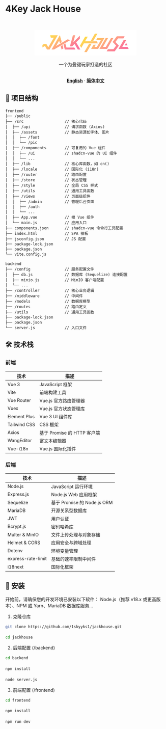 # 4Key Jack House
<br />
<p align="center">
    <a href="https://www.jackhouse.xyz/">
        <img src="frontend/src/assets/pic/jackHouseLight.png" alt="Logo" width="320" height="80">
    </a>
</p>
<div align="center">
    一个为叠键玩家打造的社区
    <br />
    <br />

**[English](README.md)**
·
**[简体中文](README_zh.md)**
</div>

## 📁 项目结构
```
frontend
├── /public                 
├── /src                  // 核心代码
│  ├── /api               // 请求函数 (Axios)
│  ├── /assets            // 静态资源如字体、图片
│  │  ├── /font
│  │  └── /pic
│  ├── /components        // 可复用的 Vue 组件
│  │  ├── /ui             // shadcn-vue 的 UI 组件
│  │  └── ...
│  ├── /lib               // 核心库函数，如 cn()
│  ├── /locale            // 国际化 (i18n)
│  ├── /router            // 路由配置
│  ├── /store             // 状态管理
│  ├── /style             // 全局 CSS 样式
│  ├── /utils             // 通用工具函数
│  ├── /views             // 页面级组件
│  │  ├── /admin          // 管理后台页面
│  │  ├── /auth
│  │  └── ...
│  ├── App.vue            // 根 Vue 组件
│  └── main.js            // 应用入口
├── components.json       // shadcn-vue 命令行工具配置
├── index.html            // SPA 模板
├── jsconfig.json         // JS 配置
├── package-lock.json
├── package.json
└── vite.config.js
```

```
backend
├── /config               // 服务配置文件
│  ├── db.js              // 数据库 (Sequelize) 连接配置
│  ├── minio.js           // MinIO 客户端配置
│  └── ...
├── /controller           // 核心业务逻辑
├── /middleware           // 中间件
├── /models               // 数据库模型
├── /routes               // 路由定义
├── /utils                // 通用工具函数
├── package-lock.json
├── package.json
└── server.js             // 入口文件
```

## 🛠️ 技术栈

### 前端

| 技术         | 描述                               |
|--------------|----------------------------------|
| Vue 3        | JavaScript 框架 |
| Vite         | 前端构建工具                 |
| Vue Router   | Vue.js 官方路由管理器              |
| Vuex         | Vue.js 官方状态管理库              |
| Element Plus | Vue 3 UI 组件库               |
| Tailwind CSS | CSS 框架              |
| Axios        | 基于 Promise 的 HTTP 客户端        |
| WangEditor   | 富文本编辑器                       |
| Vue-i18n     | Vue.js 国际化插件                  |

### 后端

| 技术               | 描述                             |
|------------------|--------------------------------|
| Node.js          | JavaScript 运行环境             |
| Express.js       | Node.js Web 应用框架            |
| Sequelize        | 基于 Promise 的 Node.js ORM     |
| MariaDB          | 开源关系型数据库                 |
| JWT              | 用户认证                        |
| Bcrypt.js        | 密码哈希库                     |
| Multer & MinIO   | 文件上传处理与对象存储           |
| Helmet & CORS    | 应用安全与跨域处理               |
| Dotenv           | 环境变量管理                   |
| express-rate-limit | 基础的速率限制中间件           |
| i18next          | 国际化框架                     |



## 🚀 安装
开始前，请确保您的开发环境已安装以下软件：
Node.js（推荐 v18.x 或更高版本）、NPM 或 Yarn、MariaDB 数据库服务...

1. 克隆仓库
```sh
git clone https://github.com/1skyyks1/jackhouse.git

cd jackhouse
```

2. 后端配置 (/backend)
```sh
cd backend

npm install

node server.js
```

3. 前端配置 (/frontend)
```sh
cd frontend

npm install

npm run dev
```